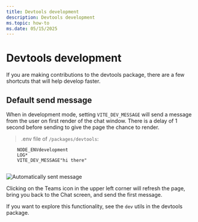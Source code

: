 ```yaml
---
title: Devtools development
description: Devtools development
ms.topic: how-to
ms.date: 05/15/2025
---
```


# Devtools development


If you are making contributions to the devtools package, there are a few shortcuts that will help develop faster.

## Default send message

When in development mode, setting `VITE_DEV_MESSAGE` will send a message from the user on first render of the chat window. There is a delay of 1 second before sending to give the page the chance to render.

> .env file of `/packages/devtools`:

```
    NODE_ENVdevelopment
    LOG*
    VITE_DEV_MESSAGE"hi there"
    

```
![Automatically sent message](../../../assets/screenshots/devtools-default-send.png?rawtrue)

Clicking on the Teams icon in the upper left corner will refresh the page, bring you back to the Chat screen, and send the first message.

If you want to explore this functionality, see the `dev` utils in the devtools package.